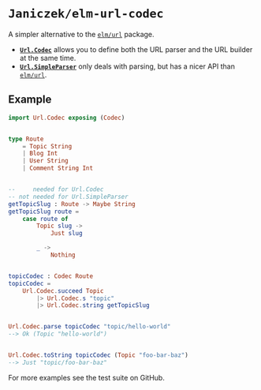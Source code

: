 # `Janiczek/elm-url-codec`

A simpler alternative to the [`elm/url`](https://package.elm-lang.org/packages/elm/url/latest/)
package.

* **[`Url.Codec`](Url-Codec)** allows you to define both the URL parser
  and the URL builder at the same time.
* **[`Url.SimpleParser`](Url-SimpleParser)** only deals with parsing, but
  has a nicer API than [`elm/url`](https://package.elm-lang.org/packages/elm/url/latest/).

## Example

```elm
import Url.Codec exposing (Codec)


type Route
    = Topic String
    | Blog Int
    | User String
    | Comment String Int


--     needed for Url.Codec
-- not needed for Url.SimpleParser
getTopicSlug : Route -> Maybe String
getTopicSlug route =
    case route of
        Topic slug ->
            Just slug

        _ ->
            Nothing


topicCodec : Codec Route
topicCodec =
    Url.Codec.succeed Topic
        |> Url.Codec.s "topic"
        |> Url.Codec.string getTopicSlug


Url.Codec.parse topicCodec "topic/hello-world"
--> Ok (Topic "hello-world")


Url.Codec.toString topicCodec (Topic "foo-bar-baz")
--> Just "topic/foo-bar-baz"
```

For more examples see the test suite on GitHub.
